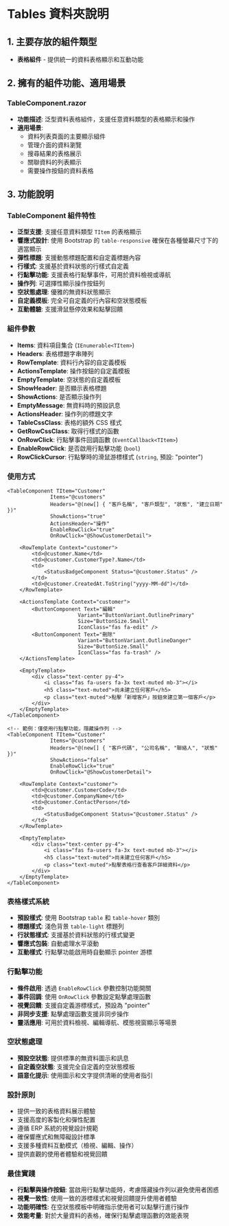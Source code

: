 # Tables 資料夾說明

## 1. 主要存放的組件類型
- **表格組件** - 提供統一的資料表格顯示和互動功能

## 2. 擁有的組件功能、適用場景

### TableComponent.razor
- **功能描述**: 泛型資料表格組件，支援任意資料類型的表格顯示和操作
- **適用場景**: 
  - 資料列表頁面的主要顯示組件
  - 管理介面的資料瀏覽
  - 搜尋結果的表格展示
  - 關聯資料的列表顯示
  - 需要操作按鈕的資料表格

## 3. 功能說明

### TableComponent 組件特性
- **泛型支援**: 支援任意資料類型 `TItem` 的表格顯示
- **響應式設計**: 使用 Bootstrap 的 `table-responsive` 確保在各種螢幕尺寸下的適當顯示
- **彈性標題**: 支援動態標題配置和自定義標題內容
- **行樣式**: 支援基於資料狀態的行樣式自定義
- **行點擊功能**: 支援表格行點擊事件，可用於資料檢視或導航
- **操作列**: 可選擇性顯示操作按鈕列
- **空狀態處理**: 優雅的無資料狀態顯示
- **自定義模板**: 完全可自定義的行內容和空狀態模板
- **互動體驗**: 支援滑鼠懸停效果和點擊回饋

### 組件參數
- **Items**: 資料項目集合 (`IEnumerable<TItem>`)
- **Headers**: 表格標題字串陣列
- **RowTemplate**: 資料行內容的自定義模板
- **ActionsTemplate**: 操作按鈕的自定義模板
- **EmptyTemplate**: 空狀態的自定義模板
- **ShowHeader**: 是否顯示表格標題
- **ShowActions**: 是否顯示操作列
- **EmptyMessage**: 無資料時的預設訊息
- **ActionsHeader**: 操作列的標題文字
- **TableCssClass**: 表格的額外 CSS 樣式
- **GetRowCssClass**: 取得行樣式的函數
- **OnRowClick**: 行點擊事件回調函數 (`EventCallback<TItem>`)
- **EnableRowClick**: 是否啟用行點擊功能 (`bool`)
- **RowClickCursor**: 行點擊時的滑鼠游標樣式 (`string`, 預設: "pointer")

### 使用方式
```razor
<TableComponent TItem="Customer" 
              Items="@customers" 
              Headers="@(new[] { "客戶名稱", "客戶類型", "狀態", "建立日期" })"
              ShowActions="true"
              ActionsHeader="操作"
              EnableRowClick="true"
              OnRowClick="@ShowCustomerDetail">
    
    <RowTemplate Context="customer">
        <td>@customer.Name</td>
        <td>@customer.CustomerType?.Name</td>
        <td>
            <StatusBadgeComponent Status="@customer.Status" />
        </td>
        <td>@customer.CreatedAt.ToString("yyyy-MM-dd")</td>
    </RowTemplate>
    
    <ActionsTemplate Context="customer">
        <ButtonComponent Text="編輯" 
                       Variant="ButtonVariant.OutlinePrimary" 
                       Size="ButtonSize.Small"
                       IconClass="fas fa-edit" />
        <ButtonComponent Text="刪除" 
                       Variant="ButtonVariant.OutlineDanger" 
                       Size="ButtonSize.Small"
                       IconClass="fas fa-trash" />
    </ActionsTemplate>
    
    <EmptyTemplate>
        <div class="text-center py-4">
            <i class="fas fa-users fa-3x text-muted mb-3"></i>
            <h5 class="text-muted">尚未建立任何客戶</h5>
            <p class="text-muted">點擊「新增客戶」按鈕來建立第一個客戶</p>
        </div>
    </EmptyTemplate>
</TableComponent>

<!-- 範例：僅使用行點擊功能，隱藏操作列 -->
<TableComponent TItem="Customer" 
              Items="@customers" 
              Headers="@(new[] { "客戶代碼", "公司名稱", "聯絡人", "狀態" })"
              ShowActions="false"
              EnableRowClick="true"
              OnRowClick="@ShowCustomerDetail">
    
    <RowTemplate Context="customer">
        <td>@customer.CustomerCode</td>
        <td>@customer.CompanyName</td>
        <td>@customer.ContactPerson</td>
        <td>
            <StatusBadgeComponent Status="@customer.Status" />
        </td>
    </RowTemplate>
    
    <EmptyTemplate>
        <div class="text-center py-4">
            <i class="fas fa-users fa-3x text-muted mb-3"></i>
            <h5 class="text-muted">尚未建立任何客戶</h5>
            <p class="text-muted">點擊表格行查看客戶詳細資料</p>
        </div>
    </EmptyTemplate>
</TableComponent>
```

### 表格樣式系統
- **預設樣式**: 使用 Bootstrap `table` 和 `table-hover` 類別
- **標題樣式**: 淺色背景 `table-light` 標題列
- **行狀態樣式**: 支援基於資料狀態的行樣式變更
- **響應式包裝**: 自動處理水平滾動
- **互動樣式**: 行點擊功能啟用時自動顯示 pointer 游標

### 行點擊功能
- **條件啟用**: 透過 `EnableRowClick` 參數控制功能開關
- **事件回調**: 使用 `OnRowClick` 參數設定點擊處理函數
- **視覺回饋**: 支援自定義游標樣式，預設為 "pointer"
- **非同步支援**: 點擊處理函數支援非同步操作
- **靈活應用**: 可用於資料檢視、編輯導航、模態視窗顯示等場景

### 空狀態處理
- **預設空狀態**: 提供標準的無資料圖示和訊息
- **自定義空狀態**: 支援完全自定義的空狀態模板
- **語意化提示**: 使用圖示和文字提供清晰的使用者指引

### 設計原則
- 提供一致的表格資料展示體驗
- 支援高度的客製化和彈性配置
- 遵循 ERP 系統的視覺設計規範
- 確保響應式和無障礙設計標準
- 支援多種資料互動模式（檢視、編輯、操作）
- 提供直觀的使用者體驗和視覺回饋

### 最佳實踐
- **行點擊與操作按鈕**: 當啟用行點擊功能時，考慮隱藏操作列以避免使用者困惑
- **視覺一致性**: 使用一致的游標樣式和視覺回饋提升使用者體驗
- **功能明確性**: 在空狀態模板中明確指示使用者可以點擊行進行操作
- **效能考量**: 對於大量資料的表格，確保行點擊處理函數的效能表現
